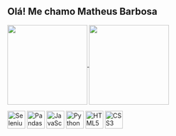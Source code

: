 ## Olá! Me chamo Matheus Barbosa


<a href="https://github.com/MathDevBarbosa/github-readme-stats">
  <img height=180 align="center" src="https://github-readme-stats.vercel.app/api?username=MathDevBarbosa" />
</a>
<a href="https://github.com/MathDevBarbosa/convoychat">
  <img height=180 align="center" src="https://github-readme-stats.vercel.app/api/top-langs?username=MathDevBarbosa&layout=compact&langs_count=8&card_width=220" />
</a>

<img src="https://cdn.jsdelivr.net/gh/devicons/devicon/icons/selenium/selenium-original.svg" alt="Selenium" width="40" height="40"/> <img src="https://cdn.jsdelivr.net/gh/devicons/devicon/icons/pandas/pandas-original.svg" alt="Pandas" width="40" height="40"/> <img src="https://cdn.jsdelivr.net/gh/devicons/devicon/icons/javascript/javascript-original.svg" alt="JavaScript" width="40" height="40"/> <img src="https://cdn.jsdelivr.net/gh/devicons/devicon/icons/python/python-original.svg" alt="Python" width="40" height="40"/> <img src="https://cdn.jsdelivr.net/gh/devicons/devicon/icons/html5/html5-original.svg" alt="HTML5" width="40" height="40"/> <img src="https://cdn.jsdelivr.net/gh/devicons/devicon/icons/css3/css3-original.svg" alt="CSS3" width="40" height="40"/>





